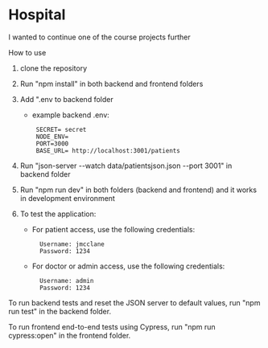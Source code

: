 # Hospital

I wanted to continue one of the course projects further

How to use 

1. clone the repository

2. Run "npm install" in both backend and frontend folders

3. Add ".env to backend folder

   - example backend .env:
  
          SECRET= secret
          NODE_ENV=
          PORT=3000
          BASE_URL= http://localhost:3001/patients

4. Run "json-server --watch data/patientsjson.json --port 3001" in backend folder
   
5. Run "npm run dev" in both folders (backend and frontend) and it works in development environment
   
6. To test the application:

   - For patient access, use the following credentials:
  
           Username: jmcclane
           Password: 1234

   - For doctor or admin access, use the following credentials:
 
           Username: admin
           Password: 1234

To run backend tests and reset the JSON server to default values, run "npm run test" in the backend folder.

To run frontend end-to-end tests using Cypress, run "npm run cypress:open" in the frontend folder.
